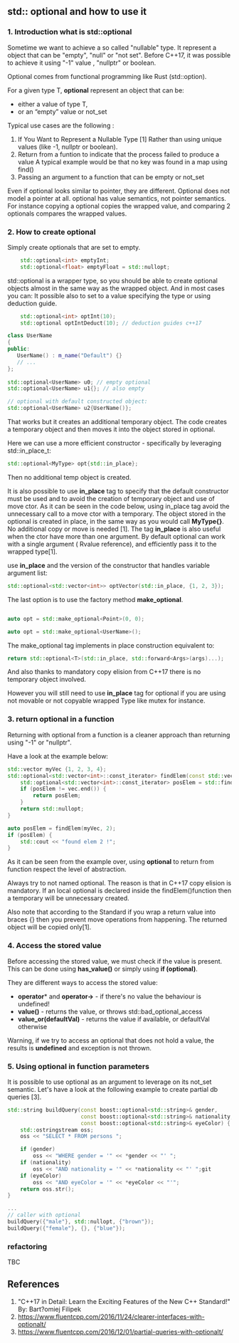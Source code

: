 ## std:: optional and how to use it

### 1. Introduction what is std::optional

Sometime we want to achieve a so called "nullable" type. It represent a object that can be "empty", "null" or "not set". Before C++17, it was possible to achieve it using "-1" value , "nullptr" or boolean.

Optional comes from functional programming like Rust (std::option).

For a given type T, **optional<T>** represent an object that can be:

* either a value of type T,
* or an “empty” value or not_set

Typical use cases are the following :

1. If You Want to Represent a Nullable Type [1]
    Rather than using unique values (like -1, nullptr or boolean).
2. Return from a funtion to indicate that the process failed to produce a value
    A typical example would be that no key was found in a map using find()
3. Passing an argument to a function that can be empty or not_set

Even if optional looks similar to pointer, they are different. Optional does not model a pointer at all. optional has value semantics, not pointer semantics. For instance copying a optional copies the wrapped value, and comparing 2 optionals compares the wrapped values.

### 2. How to create optional

Simply create optionals that are set to empty.

```cpp
    std::optional<int> emptyInt;
    std::optional<float> emptyFloat = std::nullopt;
```
std::optional is a wrapper type, so you should be able to create optional objects almost in the same way as the wrapped object. And in most cases you can:
It possible also to set to a value specifying the type or using deduction guide.

```cpp
    std::optional<int> optInt(10);
    std::optional optIntDeduct(10); // deduction guides c++17
```



```cpp
class UserName
{
public:
   UserName() : m_name("Default") {}
   // ...
};
    
std::optional<UserName> u0; // empty optional
std::optional<UserName> u1{}; // also empty

// optional with default constructed object:
std::optional<UserName> u2{UserName()};

```

That works but it creates an additional temporary object.
The code creates a temporary object and then moves it into the object stored in optional.

Here we can use a more efficient constructor - specifically by leveraging std::in_place_t:

```cpp
std::optional<MyType> opt{std::in_place};
```
Then no additional temp object is created.
    
It is also possible to use **in_place** tag to specify that the default constructor must be used and to avoid the creation of temporary object and use of move ctor.
As it can be seen in the code below, using in_place tag avoid the unnecessary call to a move ctor with a temporary. The object stored in the optional is created in place, in the same way as you would call **MyType{}**. No additional copy or move is needed [1].
The tag **in_place** is also useful when the ctor have more than one argument. By default optional can work with a single argument ( Rvalue reference), and efficiently pass it to the wrapped type[1].

use **in_place** and the version of the constructor that handles variable argument list:
```cpp
std::optional<std::vector<int>> optVector(std::in_place, {1, 2, 3});
```

The last option is to use the factory method **make_optional**.
```cpp

auto opt = std::make_optional<Point>(0, 0);

auto opt = std::make_optional<UserName>();
```
    
The make_optional tag implements in place construction equivalent to:
```cpp
return std::optional<T>(std::in_place, std::forward<Args>(args)...);
```
And also thanks to mandatory copy elision from C++17 there is no temporary object involved.

However you will still need to use **in_place** tag for optional if you are using not movable or not copyable wrapped Type like mutex for instance.

### 3. return optional in a function

Returning with optional<T> from a function is a cleaner approach than returning using "-1" or "nullptr".

Have a look at the example below:

```cpp
std::vector myVec {1, 2, 3, 4};
std::optional<std::vector<int>::const_iterator> findElem(const std::vector<int> vec, int target) {
    std::optional<std::vector<int>::const_iterator> posElem = std::find(vec.begin(), vec.end(), target);
    if (posElem != vec.end()) {
        return posElem;
    }
    return std::nullopt; 
}

auto posElem = findElem(myVec, 2);
if (posElem) {
    std::cout << "found elem 2 !";
}
```

As it can be seen from the example over, using **optional<T>** to return from function respect the  level of abstraction. 

Always try to not named optional. The reason is that in C++17 copy elision is mandatory. If an local optional is declared inside the findElem()function then a temporary will be unnecessary created.  

Also note that according to the Standard if you wrap a return value into braces {} then you prevent move operations from happening. The returned object will be copied only[1].

### 4. Access the stored value

Before accessing the stored value, we must check if the value is present. This can be done using **has_value()** or simply using **if (optional<T>)**.

They are different ways to access the stored value:

* **operator*** and **operator->** - if there's no value the behaviour is undefined!
* **value()** - returns the value, or throws std::bad_optional_access
* **value_or(defaultVal)** - returns the value if available, or defaultVal otherwise

Warning, if we try to access an optional that does not hold a value, the results is **undefined** and exception is not thrown.

### 5. Using optional in function parameters

It is possible to use optional<T> as an argument to leverage on its not_set semantic.
Let's have a look at the following example to create partial db queries [3].

```cpp
std::string buildQuery(const boost::optional<std::string>& gender,
                       const boost::optional<std::string>& nationality,
                       const boost::optional<std::string>& eyeColor) {
    std::ostringstream oss;
    oss << "SELECT * FROM persons ";

    if (gender)
        oss << "WHERE gender = '" << *gender << "' ";
    if (nationality)
        oss << "AND nationality = '" << *nationality << "' ";git
    if (eyeColor)
        oss << "AND eyeColor = '" << *eyeColor << "'";
    return oss.str();
}

...
// caller with optional
buildQuery({"male"}, std::nullopt, {"brown"});
buildQuery({"female"}, {}, {"blue"});

```

### refactoring 

TBC

## References
1. "C++17 in Detail: Learn the Exciting Features of the New C++ Standard!" By: Bart?omiej Filipek
2. https://www.fluentcpp.com/2016/11/24/clearer-interfaces-with-optionalt/
3. https://www.fluentcpp.com/2016/12/01/partial-queries-with-optionalt/



